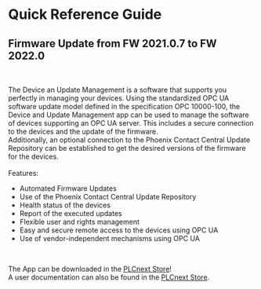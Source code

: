 # Quick Reference Guide<br>

## Firmware Update from FW 2021.0.7 to FW 2022.0
<br>

The Device an Update Management is a software that supports you perfectly in managing your devices. Using the standardized OPC UA software update model defined in the specification OPC 10000-100, the Device and Update Management app can be used to manage the software of devices supporting an OPC UA server. This includes a secure connection to the devices and the update of the firmware. <br>
Additionally, an optional connection to the Phoenix Contact Central Update Repository can be established to get the desired versions of the firmware for the devices. <br>
<br>
Features:
- Automated Firmware Updates
- Use of the Phoenix Contact Central Update Repository
- Health status of the devices
- Report of the executed updates
- Flexible user and rights management
- Easy and secure remote access to the devices using OPC UA
- Use of vendor-independent mechanisms using OPC UA

<br>

The App can be downloaded in the [PLCnext Store](https://www.plcnextstore.com/eu/app/1689)! <br>
A user documentation can also be found in the [PLCnext Store](https://www.plcnextstore.com/eu/app/1689).
